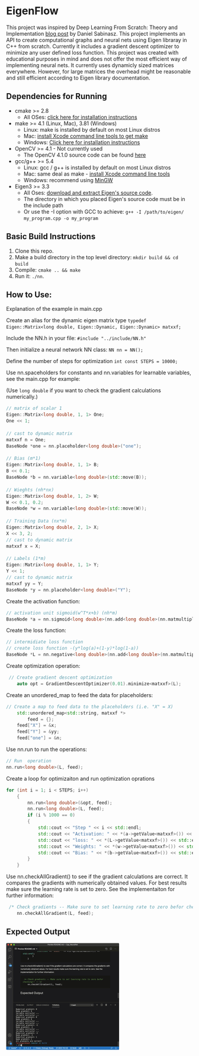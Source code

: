 # EigenFlow
This project was inspired by Deep Learning From Scratch: Theory and Implementation [blog post](https://www.deepideas.net/deep-learning-from-scratch-theory-and-implementation/) by Daniel Sabinasz. This project implements an API to create computational graphs and neural nets using Eigen libraray in C++ from scratch. Currently it includes a gradient descent optimizer to minimize any user defined loss function. This project was created with educational purposes in mind and does not offer the most efficient way of implementing neural nets. It currently uses dynamicly sized matrices everywhere. However, for large matrices the overhead might be reasonable and still efficient according to Eigen library documentation.

## Dependencies for Running 
* cmake >= 2.8
  * All OSes: [click here for installation instructions](https://cmake.org/install/)
* make >= 4.1 (Linux, Mac), 3.81 (Windows)
  * Linux: make is installed by default on most Linux distros
  * Mac: [install Xcode command line tools to get make](https://developer.apple.com/xcode/features/)
  * Windows: [Click here for installation instructions](http://gnuwin32.sourceforge.net/packages/make.htm)
* OpenCV >= 4.1 - Not currently used
  * The OpenCV 4.1.0 source code can be found [here](https://github.com/opencv/opencv/tree/4.1.0)
* gcc/g++ >= 5.4
  * Linux: gcc / g++ is installed by default on most Linux distros
  * Mac: same deal as make - [install Xcode command line tools](https://developer.apple.com/xcode/features/)
  * Windows: recommend using [MinGW](http://www.mingw.org/)
* Eigen3 >= 3.3
    * All Oses: [download and extract Eigen's source code](http://eigen.tuxfamily.org/index.php?title=Main_Page#Download). 
    * The directory in which you placed Eigen's source code must be in the include path
    * Or use the -I option with GCC to achieve:
     ``` g++ -I /path/to/eigen/ my_program.cpp -o my_program ```

## Basic Build Instructions
1. Clone this repo.
2. Make a build directory in the top level directory: `mkdir build && cd build`
3. Compile: `cmake .. && make`
4. Run it: `./nn`.

## How to Use: 

Explanation of the example in main.cpp

Create an alias for the dynamic eigen matrix type
```typedef Eigen::Matrix<long double, Eigen::Dynamic, Eigen::Dynamic> matxxf;```

Include the NN.h in your file:
``` #include "../include/NN.h" ```

Then initialize a neural network NN class:
``` NN nn = NN(); ```

Define the number of steps for optimization
``` int const STEPS = 10000; ```

Use nn.spaceholders for constants and nn.variables for learnable variables, see the main.cpp for example:

(Use ```long double``` if you want to check the gradient calculations numerically.)

```cpp 
// matrix of scalar 1
Eigen::Matrix<long double, 1, 1> One;
One << 1; 

// cast to dynamic matrix
matxxf n = One;
BaseNode *one = nn.placeholder<long double>("one");

// Bias (m*1)
Eigen::Matrix<long double, 1, 1> B;
B << 0.1;
BaseNode *b = nn.variable<long double>(std::move(B));
    
// Wieghts (nh*nx)
Eigen::Matrix<long double, 1, 2> W;
W << 0.1, 0.2;
BaseNode *w = nn.variable<long double>(std::move(W));

// Training Data (nx*m)
Eigen::Matrix<long double, 2, 1> X;
X << 3, 2;
// cast to dynamic matrix
matxxf x = X;

// Labels (1*m)
Eigen::Matrix<long double, 1, 1> Y;
Y << 1;
// cast to dynamic matrix
matxxf yy = Y;
BaseNode *y = nn.placeholder<long double>("Y");
```
Create the activation function:
```cpp
// activation unit sigmoid(w^T*x+b) (nh*m)
BaseNode *a = nn.sigmoid<long double>(nn.add<long double>(nn.matmultiply<long double>(w, nn.placeholder<long double>("X")), b));
```

Create the loss function:
```cpp
// intermidiate loss function
// create loss function -(y*log(a)+(1-y)*log(1-a))
BaseNode *L = nn.negative<long double>(nn.add<long double>(nn.matmultiply<long double>(y, nn.log<long double>(a)), nn.matmultiply<long double>(nn.add<long double>(one, nn.negative<long double>(y)), nn.log<long double>(nn.add<long double>(one, nn.negative<long double>(a))))));
```
 
Create optimization operation:
```cpp
 // Create gradient descent optimization
    auto opt = GradientDescentOptimizer(0.01).minimize<matxxf>(L);
```

Create an unordered_map to feed the data for placeholders:
```cpp
// Create a map to feed data to the placeholders (i.e. "X" = X)
    std::unordered_map<std::string, matxxf *>
        feed = {};
    feed["X"] = &x;
    feed["Y"] = &yy;
    feed["one"] = &n;
```
Use nn.run to run the operations:
```cpp
// Run  operation
nn.run<long double>(L, feed);
```

Create a loop for optimizaiton and run optimization oprations
```cpp
for (int i = 1; i < STEPS; i++)
    {
        nn.run<long double>(&opt, feed);
        nn.run<long double>(L, feed);
        if (i % 1000 == 0)
        {
            std::cout << "Step " << i << std::endl;
            std::cout << "Activation: " << *(a->getValue<matxxf>()) << std::endl;
            std::cout << "loss: " << *(L->getValue<matxxf>()) << std::endl;
            std::cout << "Weights: " << *(w->getValue<matxxf>()) << std::endl;
            std::cout << "Bias: " << *(b->getValue<matxxf>()) << std::endl;
        }
    }
```

Use nn.checkAllGradient() to see if the gradient calculations are correct. It compares the gradients with numerically obtained values. For best results make sure the learning rate is set to zero. See the implementaiton for further information:
```cpp
 /* Check gradients -- Make sure to set learning rate to zero befor checking!! -- */
    nn.checkAllGradient(L, feed);
```

## Expected Output

![alt text](./image/out.gif)
